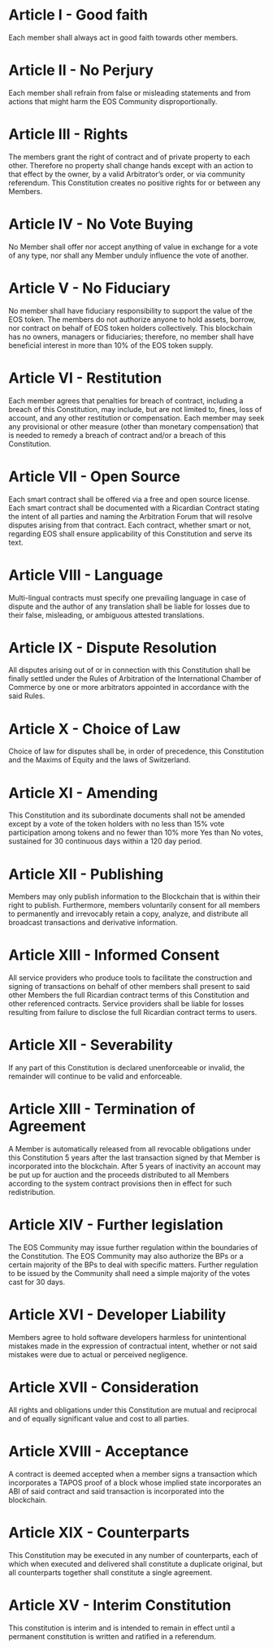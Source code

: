 # Article I - Good faith
Each member shall always act in good faith towards other members.

# Article II - No Perjury
Each member shall refrain from false or misleading statements and from actions that might harm the EOS Community disproportionally.

# Article III - Rights
The members grant the right of contract and of private property to each other. Therefore no property shall change hands except with an action to that effect by the owner, by a valid Arbitrator’s order, or via community referendum. This Constitution creates no positive rights for or between any Members.

# Article IV - No Vote Buying
No Member shall offer nor accept anything of value in exchange for a vote of any type, nor shall any Member unduly influence the vote of another.

# Article V - No Fiduciary
No member shall have fiduciary responsibility to support the value of the EOS token. The  members do not authorize anyone to hold assets, borrow, nor contract on behalf of EOS token holders collectively. This blockchain has no owners, managers or fiduciaries; therefore, no member shall have beneficial interest in more than 10% of the EOS token supply.

# Article VI - Restitution
Each member agrees that penalties for breach of contract, including a breach of this Constitution, may include, but are not limited to, fines, loss of account, and any other restitution or compensation. Each member may seek any provisional or other measure (other than monetary compensation) that is needed to remedy a breach of contract and/or a breach of this Constitution.

# Article VII - Open Source
Each smart contract shall be offered via a free and open source license. Each smart contract shall be documented with a Ricardian Contract stating the intent of all parties and naming the Arbitration Forum that will resolve disputes arising from that contract. Each contract, whether smart or not, regarding EOS shall ensure applicability of this Constitution and serve its text.

# Article VIII - Language
Multi-lingual contracts must specify one prevailing language in case of dispute and the author of any translation shall be liable for losses due to their false, misleading, or ambiguous attested translations.

# Article IX - Dispute Resolution
All disputes arising out of or in connection with this Constitution shall be finally settled under the Rules of Arbitration of the International Chamber of Commerce by one or more arbitrators appointed in accordance with the said Rules.

# Article X - Choice of Law
Choice of law for disputes shall be, in order of precedence, this Constitution and the Maxims of Equity and the laws of Switzerland.

# Article XI - Amending
This Constitution and its subordinate documents shall not be amended except by a vote of the token holders with no less than 15% vote participation among tokens and no fewer than 10% more Yes than No votes, sustained for 30 continuous days within a 120 day period.

# Article XII - Publishing
Members may only publish information to the Blockchain that is within their right to publish. Furthermore, members voluntarily consent for all members to permanently and irrevocably retain a copy, analyze, and distribute all broadcast transactions and derivative information.

# Article XIII - Informed Consent
All service providers who produce tools to facilitate the construction and signing of transactions on behalf of other members shall present to said other Members the full Ricardian contract terms of this Constitution and other referenced contracts. Service
providers shall be liable for losses resulting from failure to disclose the full Ricardian contract terms to users.

# Article XII - Severability
If any part of this Constitution is declared unenforceable or invalid, the remainder will continue to be valid and enforceable.

# Article XIII - Termination of Agreement
A Member is automatically released from all revocable obligations under this Constitution 5 years after the last transaction signed by that Member is incorporated into the blockchain. After 5 years of inactivity an account may be put up for auction and the proceeds distributed to all Members according to the system contract provisions then in effect for such redistribution.

# Article XIV - Further legislation
The EOS Community may issue further regulation within the boundaries of the Constitution. The EOS Community may also authorize the BPs or a certain majority of the BPs to deal with specific matters. Further regulation to be issued by the Community shall need a simple majority of the votes cast for 30 days.

# Article XVI - Developer Liability
Members agree to hold software developers harmless for unintentional mistakes made in the expression of contractual intent, whether or not said mistakes were due to actual or perceived negligence.

# Article XVII - Consideration
All rights and obligations under this Constitution are mutual and reciprocal and of equally significant value and cost to all parties.

# Article XVIII - Acceptance
A contract is deemed accepted when a member signs a transaction which incorporates a TAPOS proof of a block whose implied state incorporates an ABI of said contract and said transaction is incorporated into the blockchain.

# Article XIX - Counterparts
This Constitution may be executed in any number of counterparts, each of which when executed and delivered shall constitute a duplicate original, but all counterparts together shall constitute a single agreement.

# Article XV - Interim Constitution
This constitution is interim and is intended to remain in effect until a permanent constitution is written and ratified in a referendum.
